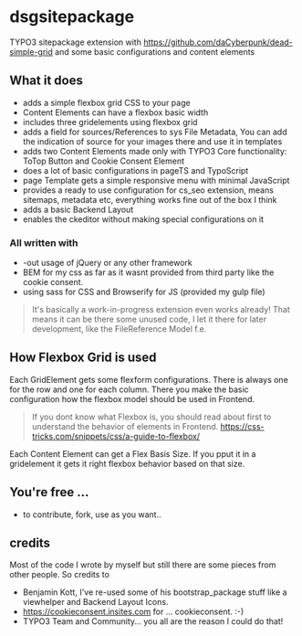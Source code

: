 # dsgsitepackage
TYPO3 sitepackage extension with https://github.com/daCyberpunk/dead-simple-grid and some basic configurations and content elements

## What it does
* adds a simple flexbox grid CSS to your page
* Content Elements can have a flexbox basic width
* includes three gridelements using flexbox grid
* adds a field for sources/References to sys File Metadata, You can add the indication of source for your images there and use it in templates
* adds two Content Elements made only with TYPO3 Core functionality: ToTop Button and Cookie Consent Element
* does a lot of basic configurations in pageTS and TypoScript
* page Template gets a simple responsive menu with minimal JavaScript
* provides a ready to use configuration for cs_seo extension, means sitemaps, metadata etc, everything works fine out of the box I think
* adds a basic Backend Layout
* enables the ckeditor without making special configurations on it

### All written with
* -out usage of jQuery or any other framework
* BEM for my css as far as it wasnt provided from third party like the cookie consent.
* using sass for CSS and Browserify for JS (provided my gulp file)

> It's basically a work-in-progress extension even works already! That means it can be there some unused code, I let it there for later development, like the FileReference Model f.e.


## How Flexbox Grid is used
Each GridElement gets some flexform configurations. There is always one for the row and one for each column. There you make the basic configuration how the flexbox model should be used in Frontend.
> If you dont know what Flexbox is, you should read about first to understand the behavior of elements in Frontend. https://css-tricks.com/snippets/css/a-guide-to-flexbox/

Each Content Element can get a Flex Basis Size. If you pput it in a gridelement it gets it right flexbox behavior based on that size.



## You're free ...
* to contribute, fork, use as you want..


## credits
Most of the code I wrote by myself but still there are some pieces from other people. So credits to

* Benjamin Kott, I've re-used some of his bootstrap_package stuff like a viewhelper and Backend Layout Icons.
* https://cookieconsent.insites.com for ... cookieconsent. :-)
* TYPO3 Team and Community... you all are the reason I could do that!

